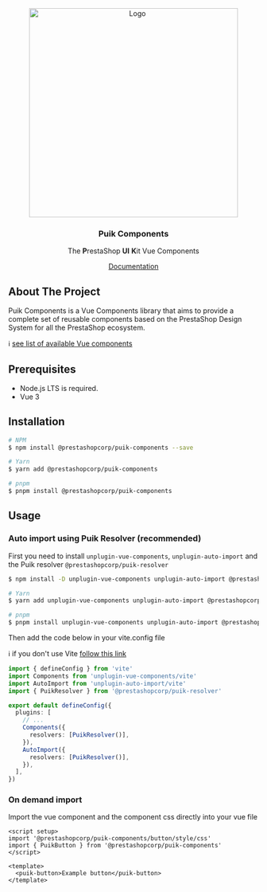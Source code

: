 <div align="center">
  <a href="https://prestashop.com">
    <img src="https://prestashop.com/sites/default/files/email/logo_x2_rebrand.png" alt="Logo" width="420">
  </a>

<h3 align="center">Puik Components</h3>

  <p align="center">
    The <b>P</b>restaShop <b>UI</b> <b>K</b>it Vue Components
  </p>
  <a href="https://uikit.prestashop.com/">Documentation</a>
</div>

## About The Project

Puik Components is a Vue Components library that aims to provide a complete set of reusable components based on the PrestaShop Design System for all the PrestaShop ecosystem.

ℹ️ [see list of available Vue components](https://github.com/PrestaShopCorp/puik/blob/main/RELEASE-NOTES-V2.md#available-components)

## Prerequisites

- Node.js LTS is required.
- Vue 3

## Installation

```sh
# NPM
$ npm install @prestashopcorp/puik-components --save

# Yarn
$ yarn add @prestashopcorp/puik-components

# pnpm
$ pnpm install @prestashopcorp/puik-components
```

## Usage

### Auto import using Puik Resolver (recommended)

First you need to install `unplugin-vue-components`, `unplugin-auto-import` and the Puik resolver `@prestashopcorp/puik-resolver` 

```sh
$ npm install -D unplugin-vue-components unplugin-auto-import @prestashopcorp/puik-resolver

# Yarn
$ yarn add unplugin-vue-components unplugin-auto-import @prestashopcorp/puik-resolver -D

# pnpm
$ pnpm install unplugin-vue-components unplugin-auto-import @prestashopcorp/puik-resolver -D
```

Then add the code below in your vite.config file

ℹ️ if you don't use Vite [follow this link](https://github.com/unplugin/unplugin-vue-components?tab=readme-ov-file#installation)

```typescript
import { defineConfig } from 'vite'
import Components from 'unplugin-vue-components/vite'
import AutoImport from 'unplugin-auto-import/vite'
import { PuikResolver } from '@prestashopcorp/puik-resolver'

export default defineConfig({
  plugins: [
    // ...
    Components({
      resolvers: [PuikResolver()],
    }),
    AutoImport({
      resolvers: [PuikResolver()],
    }),
  ],
})
```

### On demand import

Import the vue component and the component css directly into your vue file

```vue
<script setup>
import '@prestashopcorp/puik-components/button/style/css'
import { PuikButton } from '@prestashopcorp/puik-components'
</script>

<template>
  <puik-button>Example button</puik-button>
</template>
```
